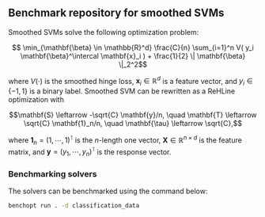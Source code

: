 ## Benchmark repository for smoothed SVMs

Smoothed SVMs solve the following optimization problem:
```math
  \min_{\mathbf{\beta} \in \mathbb{R}^d} \frac{C}{n} \sum_{i=1}^n V( y_i \mathbf{\beta}^\intercal \mathbf{x}_i ) + \frac{1}{2} \| \mathbf{\beta} \|_2^2
```
where $V(\cdot)$ is the smoothed hinge loss, $\mathbf{x}_i \in \mathbb{R}^d$ is a feature vector, and $y_i \in \{-1, 1\}$ is a binary label. Smoothed SVM can be rewritten as a ReHLine optimization with
```math
\mathbf{S} \leftarrow -\sqrt{C} \mathbf{y}/n, \quad
\mathbf{T} \leftarrow \sqrt{C} \mathbf{1}_n/n, \quad
\mathbf{\tau} \leftarrow \sqrt{C},
```
where $\mathbf{1}_n = (1, \cdots, 1)^\intercal$ is the $n$-length one vector, $\mathbf{X} \in \mathbb{R}^{n \times d}$ is the feature matrix, and $\mathbf{y} = (y_1, \cdots, y_n)^\intercal$ is the response vector.
### Benchmarking solvers

The solvers can be benchmarked using the command below:

```bash
benchopt run . -d classification_data
```
